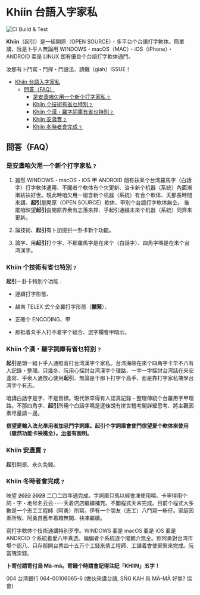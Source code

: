 ﻿# Khíín 台語入字家私

  

![CI Build & Test](https://github.com/aiongg/khiin-rs/actions/workflows/ci.yml/badge.svg?branch=master)

  

**Khíín**（起引）是一組開原（OPEN SOURCE）・多平台个台語打字軟体。簡單講、阮是卜乎人無論用 WINDOWS・macOS（MAC）・iOS（iPhone）・ANDROID 亜是 LINUX 朗有優良个台語打字軟体通鬥。

汝那有卜鬥寫・鬥捍・鬥設法、請撠（giah）ISSUE！

- [Khíín 台語入字家私](#khíín-taiwanese-ime)
	- [問答（FAQ）](#faq)
		- [是安盞咱欠用一个新个打字家私﹖](#usage)
		- [Khíín 个技術有省乜特別﹖](#)
		- [Khíín 个漢・羅字詞庫有省乜特別﹖](#)
		- [Khíín 安盞賣﹖](#)
		- [Khíín 冬時者會完成﹖](#)
  

## 問答（FAQ）

### 是安盞咱欠用一个新个打字家私﹖

1. 雖然 WINDOWS・macOS・iOS 甲 ANDROID 朗有袂呆个台湾羅馬字（白話字）打字軟体通用、不閣者个軟体有个欠更新、治卡新个机器（系統）內面漸漸紡袂好世。現此時咱欠用一組含新个机器（系統）有合个軟体、夭那長時間來講、**起引**是開原（OPEN SOURCE）軟体、甲別个台語打字軟体無仝。 後擺咱映望**起引**由開原界衆有志落來捍、乎起引通綴未來个机器（系統）同齊來更新。
  
3. 論技術、**起引**有卜加提拱一卦卡新个功能。

4. 論字、用**起引**打个字、不那羅馬字是在來个（白話字）、四角字嗎是在來个台湾漢字。

### Khíín 个技術有省乜特別﹖

**起引**一卦卡特別个功能﹕
  
- 連續打字形態、

- 越南 TELEX 式个全羅打字形態（**嬲緊**）、

- 正確个 ENCODING、甲

- 那抵着爻乎人打不着字个組合、選字欄會甲暗示。

### Khíín 个漢・羅字詞庫有省乜特別﹖

**起引**是頭一組卜乎人通照音打台湾漢字个家私。台湾海峽在來个四角字卡早不八有人記錄・整理。只幾冬、阮用心探討台湾漢字个理路、一字一字探討台湾話在來安盞寫、乎衆人通放心使用**起引**、無論是干那卜打字个高手、亜是靠打字家私塊學台湾字个有志。

咱講白話字是字、不是音標。現代煞罕得有人認真記錄・整理傳統个台羅用字甲理路。不那四角字、**起引**所用个白話字嗎是逐條朗有拼世稽考閣詳細思考、將主觀因素尽量請一邊。
  
**信望愛輸入法允凖用者加忌鬥字詞庫。起引个字詞庫會使鬥信望愛个軟体來使用（雖然功能卡袂樵全）。[治者](https://chiahpa.be/t/topic/117/9)有說明。**

### Khíín 安盞賣﹖

**起引**開原、永久免錢。

### Khíín 冬時者會完成﹖

映望 ~~2022~~ ~~2023~~ 二〇二四年通完成。字詞庫只馬以經會凍使用唖。卡罕得用个詞・字・地号名云云⋯⋯夭着店店繼續補充。不閣程式夭未完成。目前个程式大多數是一个志工工程師（阿勇）所寫。伊有一个朋友（志工）八鬥寫一斬仔。家庭因素所致、阿勇自舊年着箱無閑、袂凍繼續。

寫打字軟体个技術通講特別歹學。WINDOWS 亜是 macOS 亜是 iOS 亜是 ANDROID 个系統着愛八甲真透。偏偏者个系統逐个閣朗介無仝。照阿勇對台湾市場个認八、只存那開台票四十五万个工錢來倩工程師、工課着會使緊緊來完成。阮當塊崇錢。
 
**卜寄付請寄付烏 Mà-mà。寄錢个時請會記得注記「KHIIN」五字！**

004 台湾銀行 064-00106065-6 (做伙來講台語, SŃG KAH 烏 MÀ-MÀ 好無? 協會)
